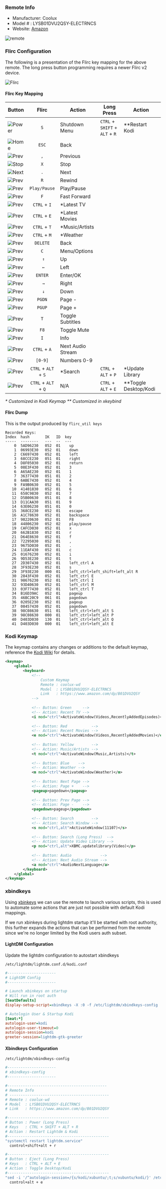 ### Remote Info

- Manufacturer: Coolux
- Model # : LYSB01DVU2QSY-ELECTRNCS
- Website: [Amazon](https://www.amazon.com/dp/B01DVU2QSY)

![remote](./img/remote.png)

### Flirc Configuration

The following is a presentation of the Flirc key mapping for the above remote. The long press button programming requires a newer Flirc v2 device.

![Flirc](../common/img/flirc.jpg)

#### Flirc Key Mapping


| Button                  | Flirc | Action | Long Press | Action |
| ----------------------- | :---: | ------ | ---------- | ------ |
| ![Power](./img/B01.png) | `S` | Shutdown Menu | `CTRL` + `SHIFT` + `ALT` + `R` | **Restart Kodi |
| ![Home](./img/B02.png)  | `ESC` | Back |  |  |
| ![Prev](./img/B03.png)  | `,` | Previous |            |        |
| ![Stop](./img/B04.png)  | `X` | Stop |            |        |
| ![Next](./img/B05.png)  | `.` | Next |            |        |
| ![Prev](./img/B06.png)  | `R` | Rewind |            |        |
| ![Prev](./img/B07.png)  | `Play/Pause` | Play/Pause |            |        |
| ![Prev](./img/B08.png)  | `F` | Fast Forward |            |        |
| ![Prev](./img/B09.png)   | `CTRL` + `I` | *Latest TV |            |        |
| ![Prev](./img/B10.png) | `CTRL` + `E` | *Latest Movies |            |        |
| ![Prev](./img/B11.png) | `CTRL` + `T` | *Music/Artists |            |        |
| ![Prev](./img/B12.png) | `CTRL` + `M` | *Weather |            |        |
| ![Prev](./img/B13.png) | `DELETE` | Back |            |        |
| ![Prev](./img/B14.png) | `C` | Menu/Options |            |        |
| ![Prev](./img/B15.png) | ` ↑` | Up |            |        |
| ![Prev](./img/B16.png) | ` ←` | Left |            |        |
| ![Prev](./img/B17.png) | `ENTER` | Enter/OK |            |        |
| ![Prev](./img/B18.png) | ` →` | Right |            |        |
| ![Prev](./img/B19.png) | ` ↓` | Down |            |        |
| ![Prev](./img/B20.png) | `PGDN` | Page - |            |        |
| ![Prev](./img/B21.png) | `PGUP` | Page + |            |        |
| ![Prev](./img/B22.png) | `T` | Toggle Subtitles |            |        |
| ![Prev](./img/B23.png) | `F8` | Toggle Mute |            |        |
| ![Prev](./img/B24.png) | `I` | Info |            |        |
| ![Prev](./img/B25.png) | `CTRL` + `A` | Next Audio Stream |            |        |
| ![Prev](./img/B26.png) | `[0-9]` | Numbers 0-9 |            |        |
| ![Prev](./img/B27.png) | `CTRL` + `ALT` + `S` | *Search | `CTRL` + `ALT` + `P` | *Update Library |
| ![Prev](./img/B28.png) | `CTRL` + `ALT` + `Q` | N/A | `CTRL` + `ALT` + `E` | **Toggle Desktop/Kodi |

_* Customized in Kodi Keymap_                       _** Customized in xkeybind_

#### Flirc Dump

This is the output produced by `flirc_util keys`

```
Recorded Keys:
Index  hash       IK   ID  key
-----  --------   ---  --  ---
    0  5AD96230   052  01    up
    1  06993E30   052  01    down
    2  C6697430   052  01    left
    3  68CCE230   051  01    right
    4  D8F05030   052  01    return
    5  08E3F430   052  01    3
    6  A65AE230   052  01    1
    7  36377430   051  01    2
    8  6ABE7430   052  01    4
    9  FA9B0630   052  01    5
   10  41401830   052  01    6
   11  658C9830   052  01    7
   12  D5B00630   051  01    8
   13  D11CAA30   051  01    9
   14  63E06230   051  01    0
   15  368CE230   052  01    escape
   16  A1C78630   052  01    backspace
   17  98220630   052  01    F8
   18  44806230   052  02    play/pause
   19  CAFCD030   052  01    x
   20  662B1830   052  01    r
   21  D64E8630   052  01    f
   22  72295030   052  01    ,
   23  9675D030   052  01    .
   24  11EAF430   052  01    c
   25  01676230   052  01    i
   26  9D53E230   052  01    t
   27  2D307430   052  01    left_ctrl A
   28  3F93E230   052  01    s
   29  3F93E230   000  01    left_ctrl+left_shift+left_alt R
   30  2843F430   052  01    left_ctrl E
   31  98676230   052  01    left_ctrl I
   32  93D40630   052  01    left_ctrl M
   33  03F77430   052  01    left_ctrl T
   34  B16D39AC   052  01    pageup
   35  46BC20C9   061  01    pagedown
   36  0205E230   052  01    pageup
   37  08457430   052  01    pagedown
   38  98C08630   051  01    left_ctrl+left_alt S
   39  98C08630   000  01    left_ctrl+left_alt P
   40  D403D030   130  01    left_ctrl+left_alt Q
   41  D403D030   000  01    left_ctrl+left_alt E
```



### Kodi Keymap

The keymap contains any changes or additions to the default keymap, reference the [Kodi Wiki](https://kodi.wiki/view/keymap) for details.

``` xml
<keymap>
    <global>
        <keyboard>
            <!-- 
                Custom Keymap      
                Remote : coolux-wd
                Model  : LYSB01DVU2QSY-ELECTRNCS
                Link   : https://www.amazon.com/dp/B01DVU2QSY
            -->
            
            <!-- Button: Green     -->
            <!-- Action: Recent TV -->
            <i mod="ctrl">ActivateWindow(Videos,RecentlyAddedEpisodes)</i>
            
            <!-- Button: Red           -->
            <!-- Action: Recent Movies -->
            <e mod="ctrl">ActivateWindow(Videos,RecentlyAddedMovies)</e>
            
            <!-- Button: Yellow        -->
            <!-- Action: Music/Artists -->
            <t mod="ctrl">ActivateWindow(Music,Artists)</t>
            
            <!-- Button: Blue    -->
            <!-- Action: Weather -->
            <m mod="ctrl">ActivateWindow(Weather)</m>
            
            <!-- Button: Next Page -->
            <!-- Action: Page +    -->
            <pageup>pagedown</pageup>
            
            <!-- Button: Prev Page -->
            <!-- Action: Page -    -->
            <pagedown>pageup</pagedown>
            
            <!-- Button: Search        -->
            <!-- Action: Search Window -->
            <s mod="ctrl,alt">ActivateWindow(11107)</s>
            
            <!-- Button: Search (Long Press)  -->
            <!-- Action: Update Video Library -->
            <p mod="ctrl,alt">XBMC.updatelibrary(Video)</p>
            
            <!-- Button: Audio             --> 
            <!-- Action: Next Audio Stream -->
            <a mod="ctrl">AudioNextLanguage</a>
        </keyboard>
    </global>
</keymap>
```



### xbindkeys

Using [xbinkeys](https://linux.die.net/man/1/xbindkeys) we can use the remote to launch various scripts, this is used to automate some actions that are just not possible with default Kodi mappings.

If we run xbinkeys during lightdm startup it'll be started with root authority, this further expands the actions that can be performed from the remote since we're no longer limited by the Kodi users auth subset.



#### LightDM Configuration

Update the lightdm configuration to autostart xbindkeys 

`/etc/lightdm/lightdm.conf.d/kodi.conf`

```ini
#----------------------
# LightDM Config
#----------------------

# Launch xbinkeys on startup
# Will run in root auth
[SeatDefaults]
display-setup-script=xbindkeys -X :0 -f /etc/lightdm/xbindkeys-config

# Autologin User & Startup Kodi
[Seat:*]
autologin-user=kodi
autologin-user-timeout=0
autologin-session=kodi
greeter-session=lightdm-gtk-greeter
```



#### Xbindkeys Configuration

`/etc/lightdm/xbindkeys-config`

```bash
#----------------------
# xbindkeys-config
#----------------------

#---------------------------------------------
# Remote Info
# ---------------------------------------------
# Remote : coolux-wd 
# Model  : LYSB01DVU2QSY-ELECTRNCS
# Link   : https://www.amazon.com/dp/B01DVU2QSY

#----------------------------------------------
# Button : Power (Long Press)
# Keys   : CTRL + SHIFT + ALT + R
# Action : Restart Lightdm & Kodi
#----------------------------------------------
"systemctl restart lightdm.service"
  control+shift+alt + r

#----------------------------------------------
# Button : Eject (Long Press)
# Keys   : CTRL + ALT + E
# Action : Toggle Desktop/Kodi
#----------------------------------------------
"sed -i '/^autologin-session=/{s/kodi/xubuntu/;t;s/xubuntu/kodi/}' /etc/lightdm/lightdm.conf.d/kodi.conf && systemctl restart lightdm.service"
  control+alt + e

```







